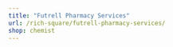 ```yaml
---
title: "Futrell Pharmacy Services"
url: /rich-square/futrell-pharmacy-services/
shop: chemist
---
```

